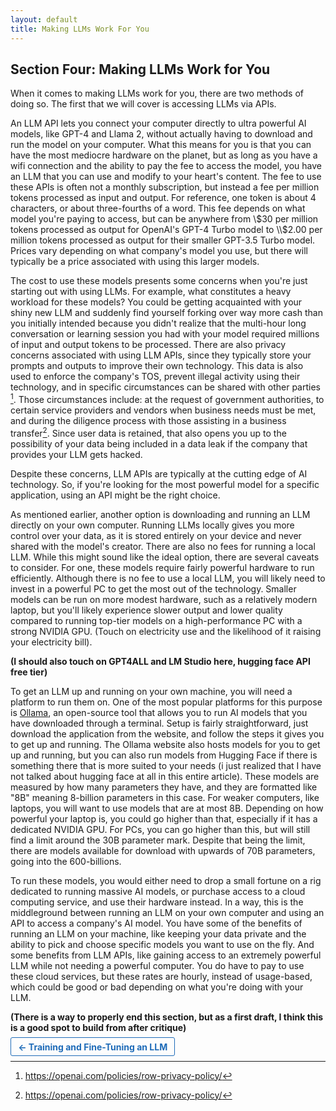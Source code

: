 ```yaml
---
layout: default
title: Making LLMs Work For You
---
```

## Section Four: Making LLMs Work for You

When it comes to making LLMs work for you, there are two methods of doing so. The first that we will cover is accessing LLMs via APIs.

An LLM API lets you connect your computer directly to ultra powerful AI models, like GPT-4 and Llama 2, without actually having to download and run the model on your computer. What this means for you is that you can have the most mediocre hardware on the planet, but as long as you have a wifi connection and the ability to pay the fee to access the model, you have an LLM that you can use and modify to your heart's content. The fee to use these APIs is often not a monthly subscription, but instead a fee per million tokens processed as input and output. For reference, one token is about 4 characters, or about three-fourths of a word. This fee depends on what model you're paying to access, but can be anywhere from \\$30 per million tokens processed as output for OpenAI's GPT-4 Turbo model to \\$2.00 per million tokens processed as output for their smaller GPT-3.5 Turbo model. Prices vary depending on what company's model you use, but there will typically be a price associated with using this larger models.

The cost to use these models presents some concerns when you're just starting out with using LLMs. For example, what constitutes a heavy workload for these models? You could be getting acquainted with your shiny new LLM and suddenly find yourself forking over way more cash than you initially intended because you didn't realize that the multi-hour long conversation or learning session you had with your model required millions of input and output tokens to be processed. There are also privacy concerns associated with using LLM APIs, since they typically store your prompts and outputs to improve their own technology. This data is also used to enforce the company's TOS, prevent illegal activity using their technology, and in specific circumstances can be shared with other parties [^14]. Those circumstances include: at the request of government authorities, to certain service providers and vendors when business needs must be met, and during the diligence process with those assisting in a business transfer[^14]. Since user data is retained, that also opens you up to the possibility of your data being included in a data leak if the company that provides your LLM gets hacked. 

Despite these concerns, LLM APIs are typically at the cutting edge of AI technology. So, if you're looking for the most powerful model for a specific application, using an API might be the right choice.

As mentioned earlier, another option is downloading and running an LLM directly on your own computer. Running LLMs locally gives you more control over your data, as it is stored entirely on your device and never shared with the model's creator. There are also no fees for running a local LLM. While this might sound like the ideal option, there are several caveats to consider. For one, these models require fairly powerful hardware to run efficiently. Although there is no fee to use a local LLM, you will likely need to invest in a powerful PC to get the most out of the technology. Smaller models can be run on more modest hardware, such as a relatively modern laptop, but you'll likely experience slower output and lower quality compared to running top-tier models on a high-performance PC with a strong NVIDIA GPU. (Touch on electricity use and the likelihood of it raising your electricity bill).

**(I should also touch on GPT4ALL and LM Studio here, hugging face API free tier)**

To get an LLM up and running on your own machine, you will need a platform to run them on. One of the most popular platforms for this purpose is [Ollama](https://ollama.com), an open-source tool that allows you to run AI models that you have downloaded through a terminal. Setup is fairly straightforward, just download the application from the website, and follow the steps it gives you to get up and running. The Ollama website also hosts models for you to get up and running, but you can also run models from Hugging Face if there is something there that is more suited to your needs (i just realized that I have not talked about hugging face at all in this entire article). These models are measured by how many parameters they have, and they are formatted like "8B" meaning 8-billion parameters in this case. For weaker computers, like laptops, you will want to use models that are at most 8B. Depending on how powerful your laptop is, you could go higher than that, especially if it has a dedicated NVIDIA GPU. For PCs, you can go higher than this, but will still find a limit around the 30B parameter mark. Despite that being the limit, there are models available for download with upwards of 70B parameters, going into the 600-billions.

To run these models, you would either need to drop a small fortune on a rig dedicated to running massive AI models, or purchase access to a cloud computing service, and use their hardware instead. In a way, this is the middleground between running an LLM on your own computer and using an API to access a company's AI model. You have some of the benefits of running an LLM on your machine, like keeping your data private and the ability to pick and choose specific models you want to use on the fly. And some benefits from LLM APIs, like gaining access to an extremely powerful LLM while not needing a powerful computer. You do have to pay to use these cloud services, but these rates are hourly, instead of usage-based, which could be good or bad depending on what you're doing with your LLM.

**(There is a way to properly end this section, but as a first draft, I think this is a good spot to build from after critique)**

<p style="text-align:left;">
    <a href="{{ '/training_and_fine_tuning_an_llm.html' | relative_url }}" style="padding: 0.4em 0.8em; border: 1px solid #1e6bb8; color: #1e6bb8; text-decoration: none; border-radius: 3px; font-weight: bold;">← Training and Fine-Tuning an LLM</a>
</p>

[Footnotes go below here]: #

[^1]: Han, Su-Hyun, et al. “Artificial Neural Network: Understanding the Basic Concepts without Mathematics.” *Https://Doi.Org/10.12779/Dnd.2018.17.3.83*, 17 Sept. 2018, doi.org/10.12779/dnd.2018.17.3.83. 

[^2]: $\sigma(x) = \frac{1}{1+e^{-x}}$ where $x$ is the sum of all the inputs going into the node.

[^3]: Vaswani, Ashish, et al. “Attention Is All You Need.” arXiv.Org, 2 Aug. 2023, arxiv.org/abs/1706.03762. 

[^4]: A video walkthrough of the implementation of the Transformer model: [Let's build GPT: from scratch, in code, spelled out](https://www.youtube.com/watch?v=kCc8FmEb1nY)

[^5]: Dell'Acqua, Fabrizio, et al. “Navigating the Jagged Technological Frontier: Field Experimental Evidence of the Effects of AI on Knowledge Worker Productivity and Quality.” SSRN, 18 Sept. 2023, papers.ssrn.com/sol3/papers.cfm?abstract_id=4573321. 

[^6]: Javaid, Muhammad, et al. "Unlocking the Opportunities through CHATGPT Tool towards Ameliorating the Education System." BenchCouncil Transactions on Benchmarks, Standards and Evaluations, no. 2, 2023, p. 100115. https://doi.org/10.1016/j.tbench.2023.100115.

[^7]: Alqahtani, Tariq, et al. "The Emergent Role of Artificial Intelligence, Natural Learning Processing, and Large Language Models in Higher Education and Research." Research in Social and Administrative Pharmacy, 2023. https://doi.org/10.1016/j.sapharm.2023.05.016.

[^8]: Yao, Renee. “Quicker Cures: How Insilico Medicine Uses Generative AI to Accelerate Drug Discovery.” NVIDIA Blog, 16 Oct. 2024, blogs.nvidia.com/blog/insilico-medicine-uses-generative-ai-to-accelerate-drug-discovery/. 

[^9]: Michael. “The Times Sues OpenAI and Microsoft over A.I. Use of Copyrighted Work.” The New York Times, The New York Times, 27 Dec. 2023, www.nytimes.com/2023/12/27/business/media/new-york-times-open-ai-microsoft-lawsuit.html. 

[^10]: Bender, Emily M., et al. “On the Dangers of Stochastic Parrots: Proceedings of the 2021 ACM Conference on Fairness, Accountability, and Transparency.” ACM Conferences, 1 Mar. 2021, *dl.acm.org/doi/10.1145/3442188.3445922.*

[^11]: Dong, Qingxiu, et al. “A Survey on In-Context Learning.” arXiv.Org, 5 Oct. 2024, arxiv.org/abs/2301.00234.

[^12]: Banjara, Babina. “Fine-Tuning Large Language Models: A Comprehensive Guide.” Analytics Vidhya, 5 Feb. 2025, www.analyticsvidhya.com/blog/2023/08/fine-tuning-large-language-models/?utm_source=chatgpt.com. 

[^13]: February 12 ACM Talk: "Unlock Hugging Face: Simplify AI with Transformers, LLMs, RAG, Fine-Tuning" with Wei-Meng Lee

[^14]: https://openai.com/policies/row-privacy-policy/